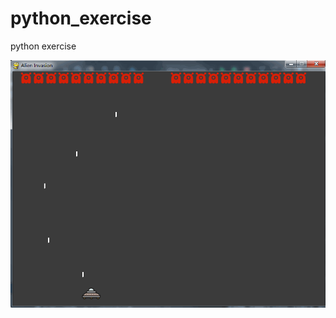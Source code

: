 # python_exercise
python exercise

![image](https://github.com/MonkeyMushroom/python_exercise/raw/master/1.gif)
